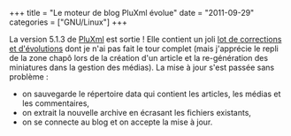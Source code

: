 +++
title = "Le moteur de blog PluXml évolue"
date = "2011-09-29"
categories = ["GNU/Linux"]
+++


La version 5.1.3 de [PluXml](http://pluxml.org/) est sortie ! Elle contient un
joli [lot de corrections et
d'évolutions](http://telechargements.pluxml.org/changelog) dont je n'ai pas
fait le tour complet (mais j'apprécie le repli de la zone chapô lors de la
création d'un article et la re-génération des miniatures dans la gestion des
médias). La mise à jour s'est passée sans problème :



-    on sauvegarde le répertoire data qui contient les articles, les médias et les
commentaires,
-    on extrait la nouvelle archive en écrasant les fichiers existants,
-    on se connecte au blog et on accepte la mise à jour.



